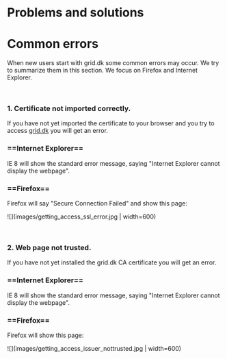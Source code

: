 # Problems and solutions

# Common errors

When new users start with grid.dk some common errors may occur. We try to summarize them in this section. We focus on Firefox and Internet Explorer.

<br>

### 1. Certificate not imported correctly.

If you have not yet imported the certificate to your browser and you try to access <a href="https://grid.dk">grid.dk</a> you will get an error. 

### ==Internet Explorer==

IE 8 will show the standard error message, saying "Internet Explorer cannot display the webpage".

### ==Firefox==

Firefox will say "Secure Connection Failed" and show this page: 

![](images/getting_access_ssl_error.jpg | width=600)

<br>


### 2. Web page not trusted.

If you have not yet installed the grid.dk CA certificate you will get an error.

### ==Internet Explorer==

IE 8 will show the standard error message, saying "Internet Explorer cannot display the webpage".

### ==Firefox==

Firefox will show this page: 

![](images/getting_access_issuer_nottrusted.jpg | width=600)